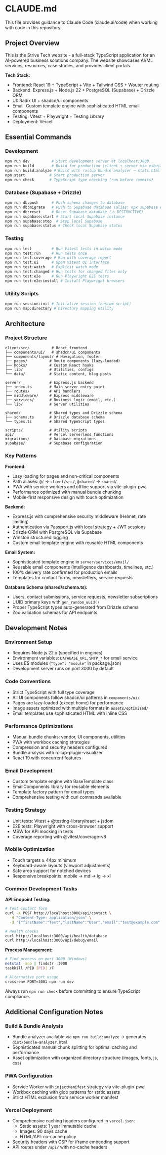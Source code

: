 # CLAUDE.md

This file provides guidance to Claude Code (claude.ai/code) when working with code in this repository.

## Project Overview

This is the Strive Tech website - a full-stack TypeScript application for an AI-powered business solutions company. The website showcases AI/ML services, resources, case studies, and provides client portals.

**Tech Stack:**
- Frontend: React 19 + TypeScript + Vite + Tailwind CSS + Wouter routing
- Backend: Express.js + Node.js 22 + PostgreSQL (Supabase) + Drizzle ORM
- UI: Radix UI + shadcn/ui components
- Email: Custom template engine with sophisticated HTML email components
- Testing: Vitest + Playwright + Testing Library
- Deployment: Vercel

## Essential Commands

### Development
```bash
npm run dev          # Start development server at localhost:3000
npm run build        # Build for production (client + server via esbuild)
npm run build:analyze # Build with rollup bundle analyzer → stats.html
npm start           # Start production server
npm run check       # TypeScript type checking (run before commits)
```

### Database (Supabase + Drizzle)
```bash
npm run db:push      # Push schema changes to database
npm run db:migrate   # Push to Supabase database (alias: npx supabase db push)
npm run db:reset     # Reset Supabase database (⚠️ DESTRUCTIVE)
npm run supabase:start # Start local Supabase instance
npm run supabase:stop  # Stop local Supabase
npm run supabase:status # Check local Supabase status
```

### Testing
```bash
npm run test         # Run Vitest tests in watch mode
npm run test:run     # Run tests once
npm run test:coverage # Run with coverage report
npm run test:ui      # Open Vitest UI interface
npm run test:watch   # Explicit watch mode
npm run test:changed # Run tests for changed files only
npm run test:e2e     # Run Playwright E2E tests
npm run test:e2e:install # Install Playwright browsers
```

### Utility Scripts
```bash
npm run session:init # Initialize session (custom script)
npm run map:directory # Directory mapping utility
```

## Architecture

### Project Structure
```
client/src/          # React frontend
├── components/ui/   # shadcn/ui components
├── components/layout/ # Navigation, footer
├── pages/          # Route components (lazy-loaded)
├── hooks/          # Custom React hooks
├── lib/            # Utilities, configs
└── data/           # Static content, blog posts

server/             # Express.js backend
├── index.ts        # Main server entry point
├── routes/         # API handlers
├── middleware/     # Express middleware
├── services/       # Business logic (email, etc.)
└── lib/            # Server utilities

shared/             # Shared types and Drizzle schema
├── schema.ts       # Drizzle database schema
└── types.ts        # Shared TypeScript types

scripts/            # Utility scripts
api/                # Vercel serverless functions
migrations/         # Database migrations
supabase/           # Supabase configuration
```

### Key Patterns

**Frontend:**
- Lazy loading for pages and non-critical components
- Path aliases: `@/` → `client/src/`, `@shared/` → `shared/`
- PWA with service workers and offline support via vite-plugin-pwa
- Performance optimized with manual bundle chunking
- Mobile-first responsive design with touch optimization

**Backend:**
- Express.js with comprehensive security middleware (Helmet, rate limiting)
- Authentication via Passport.js with local strategy + JWT sessions
- Drizzle ORM with PostgreSQL via Supabase
- Winston structured logging
- Custom email template engine with reusable HTML components

**Email System:**
- Sophisticated template engine in `server/services/email/`
- Reusable email components (intelligence dashboards, timelines, etc.)
- 100% delivery rate confirmed for production emails
- Templates for contact forms, newsletters, service requests

**Database Schema (shared/schema.ts):**
- Users, contact submissions, service requests, newsletter subscriptions
- UUID primary keys with `gen_random_uuid()`
- Proper TypeScript types auto-generated from Drizzle schema
- Zod validation schemas for API endpoints

## Development Notes

### Environment Setup
- Requires Node.js 22.x (specified in engines)
- Environment variables: `DATABASE_URL`, `SMTP_*` for email service
- Uses ES modules (`"type": "module"` in package.json)
- Development server runs on port 3000 by default

### Code Conventions
- Strict TypeScript with full type coverage
- All UI components follow shadcn/ui patterns in `components/ui/`
- Pages are lazy-loaded (except home) for performance
- Image assets optimized with multiple formats in `assets/optimized/`
- Email templates use sophisticated HTML with inline CSS

### Performance Optimizations
- Manual bundle chunks: vendor, UI components, utilities
- PWA with workbox caching strategies
- Compression and security headers configured
- Bundle analysis with rollup-plugin-visualizer
- React 19 with concurrent features

### Email Development
- Custom template engine with BaseTemplate class
- EmailComponents library for reusable elements
- Template factory pattern for email types
- Comprehensive testing with curl commands available

### Testing Strategy
- Unit tests: Vitest + @testing-library/react + jsdom
- E2E tests: Playwright with cross-browser support
- MSW for API mocking in tests
- Coverage reporting with @vitest/coverage-v8

### Mobile Optimization
- Touch targets ≥ 44px minimum
- Keyboard-aware layouts (viewport adjustments)
- Safe area support for notched devices
- Responsive breakpoints: mobile → md → lg → xl

### Common Development Tasks

**API Endpoint Testing:**
```bash
# Test contact form
curl -X POST http://localhost:3000/api/contact \
  -H "Content-Type: application/json" \
  -d '{"firstName":"Test","lastName":"User","email":"test@example.com","company":"Test Corp","companySize":"50-100 employees","message":"Test message","privacyConsent":true}'

# Health checks
curl http://localhost:3000/api/health/database
curl http://localhost:3000/api/debug/email
```

**Process Management:**
```bash
# Find process on port 3000 (Windows)
netstat -ano | findstr :3000
taskkill /PID [PID] /F

# Alternative port usage
cross-env PORT=3001 npm run dev
```

Always run `npm run check` before committing to ensure TypeScript compliance.

## Additional Configuration Notes

### Build & Bundle Analysis
- Bundle analyzer available via `npm run build:analyze` → generates `dist/bundle-analyzer.html`
- Sophisticated manual chunk splitting for optimal caching and performance
- Asset optimization with organized directory structure (images, fonts, js, css)

### PWA Configuration
- Service Worker with `injectManifest` strategy via vite-plugin-pwa
- Workbox caching with glob patterns for static assets
- Strict HTML exclusion from service worker manifest

### Vercel Deployment
- Comprehensive caching headers configured in `vercel.json`:
  - Static assets: 1 year immutable cache
  - Images: 90 days cache
  - HTML/API: no-cache policy
- Security headers with CSP for iframe embedding support
- API routes under `/api/` with no-cache headers
